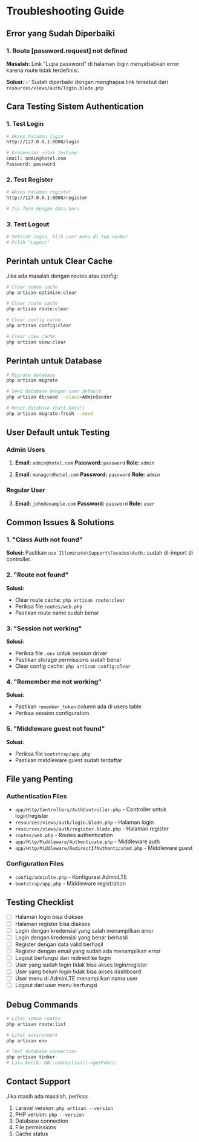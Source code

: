 # Troubleshooting Guide

## Error yang Sudah Diperbaiki

### 1. Route [password.request] not defined
**Masalah:** Link "Lupa password" di halaman login menyebabkan error karena route tidak terdefinisi.

**Solusi:** ✅ Sudah diperbaiki dengan menghapus link tersebut dari `resources/views/auth/login.blade.php`

## Cara Testing Sistem Authentication

### 1. Test Login
```bash
# Akses halaman login
http://127.0.0.1:8000/login

# Kredensial untuk testing:
Email: admin@hotel.com
Password: password
```

### 2. Test Register
```bash
# Akses halaman register
http://127.0.0.1:8000/register

# Isi form dengan data baru
```

### 3. Test Logout
```bash
# Setelah login, klik user menu di top navbar
# Pilih "Logout"
```

## Perintah untuk Clear Cache

Jika ada masalah dengan routes atau config:

```bash
# Clear semua cache
php artisan optimize:clear

# Clear route cache
php artisan route:clear

# Clear config cache
php artisan config:clear

# Clear view cache
php artisan view:clear
```

## Perintah untuk Database

```bash
# Migrate database
php artisan migrate

# Seed database dengan user default
php artisan db:seed --class=AdminSeeder

# Reset database (hati-hati!)
php artisan migrate:fresh --seed
```

## User Default untuk Testing

### Admin Users
1. **Email:** `admin@hotel.com`
   **Password:** `password`
   **Role:** `admin`

2. **Email:** `manager@hotel.com`
   **Password:** `password`
   **Role:** `admin`

### Regular User
3. **Email:** `john@example.com`
   **Password:** `password`
   **Role:** `user`

## Common Issues & Solutions

### 1. "Class Auth not found"
**Solusi:** Pastikan `use Illuminate\Support\Facades\Auth;` sudah di-import di controller.

### 2. "Route not found"
**Solusi:** 
- Clear route cache: `php artisan route:clear`
- Periksa file `routes/web.php`
- Pastikan route name sudah benar

### 3. "Session not working"
**Solusi:**
- Periksa file `.env` untuk session driver
- Pastikan storage permissions sudah benar
- Clear config cache: `php artisan config:clear`

### 4. "Remember me not working"
**Solusi:**
- Pastikan `remember_token` column ada di users table
- Periksa session configuration

### 5. "Middleware guest not found"
**Solusi:**
- Periksa file `bootstrap/app.php`
- Pastikan middleware guest sudah terdaftar

## File yang Penting

### Authentication Files
- `app/Http/Controllers/AuthController.php` - Controller untuk login/register
- `resources/views/auth/login.blade.php` - Halaman login
- `resources/views/auth/register.blade.php` - Halaman register
- `routes/web.php` - Routes authentication
- `app/Http/Middleware/Authenticate.php` - Middleware auth
- `app/Http/Middleware/RedirectIfAuthenticated.php` - Middleware guest

### Configuration Files
- `config/adminlte.php` - Konfigurasi AdminLTE
- `bootstrap/app.php` - Middleware registration

## Testing Checklist

- [ ] Halaman login bisa diakses
- [ ] Halaman register bisa diakses
- [ ] Login dengan kredensial yang salah menampilkan error
- [ ] Login dengan kredensial yang benar berhasil
- [ ] Register dengan data valid berhasil
- [ ] Register dengan email yang sudah ada menampilkan error
- [ ] Logout berfungsi dan redirect ke login
- [ ] User yang sudah login tidak bisa akses login/register
- [ ] User yang belum login tidak bisa akses dashboard
- [ ] User menu di AdminLTE menampilkan nama user
- [ ] Logout dari user menu berfungsi

## Debug Commands

```bash
# Lihat semua routes
php artisan route:list

# Lihat environment
php artisan env

# Test database connection
php artisan tinker
# Lalu ketik: DB::connection()->getPdo();
```

## Contact Support

Jika masih ada masalah, periksa:
1. Laravel version: `php artisan --version`
2. PHP version: `php --version`
3. Database connection
4. File permissions
5. Cache status 
